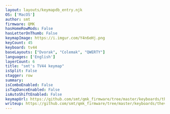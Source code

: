 ```yaml
---
layout: layouts/keymapdb_entry.njk
OS: ['MacOS']
author: smt
firmware: QMK
hasHomeRowMods: False
hasLetterOnThumb: False
keymapImage: https://i.imgur.com/Y4n6eHj.png
keyCount: 45
keyboard: tv44
baseLayouts: ["Dvorak", "Colemak", "QWERTY"]
languages: ['English']
layerCount: 6
title: "smt's TV44 keymap"
isSplit: False
stagger: row
summary: 
isComboEnabled: False
isTapDanceEnabled: False
isAutoShiftEnabled: False
keymapUrl: https://github.com/smt/qmk_firmware/tree/master/keyboards/thevankeyboards/minivan/keymaps/smt
writeup: https://github.com/smt/qmk_firmware/tree/master/keyboards/thevankeyboards/minivan/keymaps/smt/readme.md
---
```

